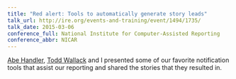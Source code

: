```yaml
---
title: "Red alert: Tools to automatically generate story leads"
talk_url: http://ire.org/events-and-training/event/1494/1735/
talk_date: 2015-03-06
conference_full: National Institute for Computer-Assisted Reporting
conference_abbr: NICAR
---
```

[Abe Handler](https://twitter.com/abehandler), [Todd Wallack](https://twitter.com/TWallack) and I presented some of our favorite notification tools that assist our reporting and shared the stories that they resulted in.
